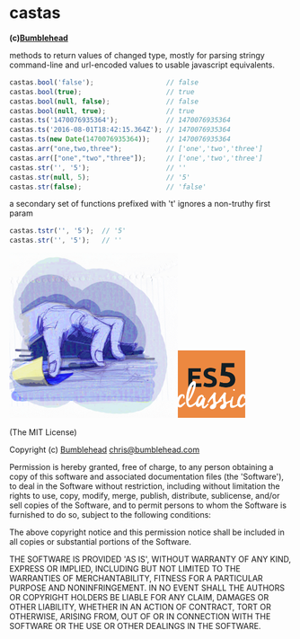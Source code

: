 castas
======
**(c)[Bumblehead][0]**

methods to return values of changed type, mostly for parsing stringy command-line and url-encoded values to usable javascript equivalents.

```javascript
castas.bool('false');                  // false
castas.bool(true);                     // true
castas.bool(null, false);              // false
castas.bool(null, true);               // true
castas.ts('1470076935364');            // 1470076935364
castas.ts('2016-08-01T18:42:15.364Z'); // 1470076935364
castas.ts(new Date(1470076935364));    // 1470076935364
castas.arr("one,two,three");           // ['one','two','three']
castas.arr(["one","two","three"]);     // ['one','two','three']
castas.str('', '5');                   // '' 
castas.str(null, 5);                   // '5' 
castas.str(false);                     // 'false' 
```

a secondary set of functions prefixed with 't' ignores a non-truthy first param

```javascript
castas.tstr('', '5');  // '5'
castas.str('', '5');   // ''
```


[0]: http://www.bumblehead.com                            "bumblehead"
[7]: https://raw.githubusercontent.com/iambumblehead/es5classic/master/es5classic_120x120.png

![scrounge](https://github.com/iambumblehead/scroungejs/raw/master/img/hand.png)[![es5 classic][7]][7] 

(The MIT License)

Copyright (c) [Bumblehead][0] <chris@bumblehead.com>

Permission is hereby granted, free of charge, to any person obtaining a copy of this software and associated documentation files (the 'Software'), to deal in the Software without restriction, including without limitation the rights to use, copy, modify, merge, publish, distribute, sublicense, and/or sell copies of the Software, and to permit persons to whom the Software is furnished to do so, subject to the following conditions:

The above copyright notice and this permission notice shall be included in all copies or substantial portions of the Software.

THE SOFTWARE IS PROVIDED 'AS IS', WITHOUT WARRANTY OF ANY KIND, EXPRESS OR IMPLIED, INCLUDING BUT NOT LIMITED TO THE WARRANTIES OF MERCHANTABILITY, FITNESS FOR A PARTICULAR PURPOSE AND NONINFRINGEMENT. IN NO EVENT SHALL THE AUTHORS OR COPYRIGHT HOLDERS BE LIABLE FOR ANY CLAIM, DAMAGES OR OTHER LIABILITY, WHETHER IN AN ACTION OF CONTRACT, TORT OR OTHERWISE, ARISING FROM, OUT OF OR IN CONNECTION WITH THE SOFTWARE OR THE USE OR OTHER DEALINGS IN THE SOFTWARE.
